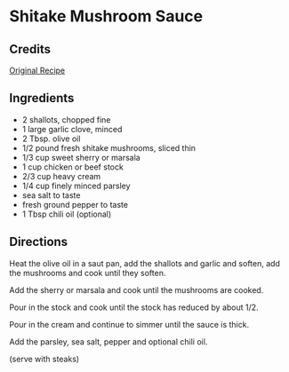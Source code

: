 # Shitake Mushroom Sauce 

## Credits

[Original Recipe](https://www.gourmetwarehouse.ca/content/main.cfm?fuseaction=recipes&action=detail&recipeid=151 "https://www.gourmetwarehouse.ca/content/main.cfm?fuseaction=recipes&action=detail&recipeid=151")

## Ingredients

- 2 shallots, chopped fine
- 1 large garlic clove, minced
- 2 Tbsp. olive oil
- 1/2 pound fresh shitake mushrooms, sliced thin
- 1/3 cup sweet sherry or marsala
- 1 cup chicken or beef stock
- 2/3 cup heavy cream
- 1/4 cup finely minced parsley
- sea salt to taste
- fresh ground pepper to taste
- 1 Tbsp chili oil (optional)

## Directions

Heat the olive oil in a saut pan, add the shallots and garlic and soften, add the mushrooms and cook until they soften.   
  
 Add the sherry or marsala and cook until the mushrooms are cooked.   
  
 Pour in the stock and cook until the stock has reduced by about 1/2.   
  
 Pour in the cream and continue to simmer until the sauce is thick.   
  
 Add the parsley, sea salt, pepper and optional chili oil.  
  
 (serve with steaks)

